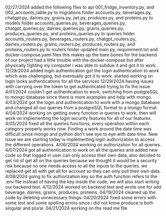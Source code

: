 02/27/2024
added the following files to api
001_fridge_inventory.py, and 002_accounts_table.py to migrations folder
accounts.py, beverages.py, chatgpt.py, dairies.py, grains.py, jwt.py, produces.py, and proteins.py to models folder
accounts_queries.py, beverages_queries.py, chatgpt_queries.py, dairies_queries.py, grains_queries.py, produces_queries.py, and proteins_queries.py to queries folder
accounts_routers.py, beverages_routers.py, chatgpt_routers.py, dairies_routers.py, grains_routers.py, produces_routers.py, and proteins_routers.py to routers folder
updated main.py, requirement.txt and docker-compose.yaml files
this makes up the bare bones for the backend of our project had a little trouble with the docker-compose but after physically fighting my computer i was able to subdue it and got it to work.
12/28/2024
added login authentication
got the login authentication to work which was challenging, but eventually got it to work.
started working on login locks authentications for all the services
12/29/2024
having issues with carrying over the token to get authenticated trying to fix the issue.
4/01/2024
couldn't get authentication to work, switching from postgreSQL to mongo database since there is more examples and help with mongo.
4/03/2024
got the login and authentication to work with a mongo database and changed all our queries from a postgreSQL format to a mongo format.
4/04/2024
working on getting every function in queries to work, then will work on implementing the login security features for all of our features.
4/05/2024
fixed all the queries functions, every operation within each category properly works now. Finding a work around the date time was difficult since mongo and python don't see eye to eye with date time. New issue we are starting today is implementing login authorization to access the different operations.
4/06/2024
working on authorization for all queries.
4/07/2024
got all authentication to work on all the queries and added new code so that logged in user can only access their own data, also decided to get rid of get all on the queries because we thought it would be a security risk because no one needs access to all the inputs to the queries. we replaced get all with get all for account so they can only pull their own data.
4/08/2024
going to fix authorization key so the auth function refers to the .env file instead of having the key inside the code, we will also start writing our backend test.
4/12/2024
worked on backend test and wrote one for add beverage, dairies, grains, produces, proteins.
04/19/2024
cleaned up the code by deleting unnecessary things.
04/20/2024
fixed some errors with some test and some spelling errors since i did not know produce is both singular and plural.
04/21/2024
working on the read me file
